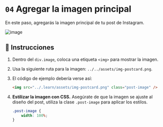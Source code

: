 # `04` Agregar la imagen principal

En este paso, agregarás la imagen principal de tu post de Instagram. 

![image](../../assets/imagen-structure.png)


## 📝 Instrucciones

1. Dentro del `div.image`, coloca una etiqueta `<img>` para mostrar la imagen.
2. Usa la siguiente ruta para la imagen: `../../assets/img-postcard.png`.
3. El código de ejemplo debería verse así:

   ```html
   <img src="../.learn/assets/img-postcard.png" class="post-image" />
   ```

4. **Estilizar la imagen con CSS.** Asegúrate de que la imagen se ajuste al diseño del post, utiliza la clase `.post-image` para aplicar los estilos.

     ```css
     .post-image {
         width: 100%;
     }
     ```